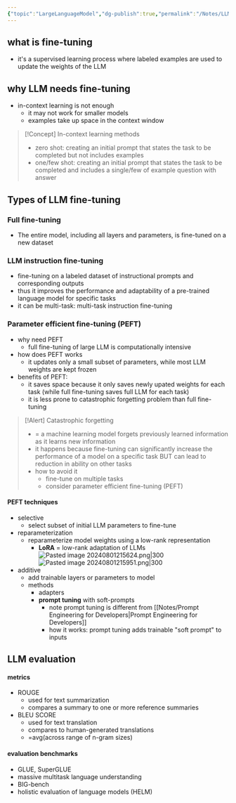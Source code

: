 ```yaml
---
{"topic":"LargeLanguageModel","dg-publish":true,"permalink":"/Notes/LLM Fine-tuning/","dgPassFrontmatter":true,"noteIcon":""}
---
```


## what is fine-tuning
- it's a supervised learning process where labeled examples are used to update the weights of the LLM 

## why LLM needs fine-tuning
- in-context learning is not enough
	- it may not work for smaller models
	- examples take up space in the context window
>[!Concept] In-context learning methods
>- zero shot: creating an initial prompt that states the task to be completed but not includes examples
>- one/few shot: creating an initial prompt that states the task to be completed and includes a single/few of example question with answer


## Types of LLM fine-tuning
### Full fine-tuning
- The entire model, including all layers and parameters, is fine-tuned on a new dataset
### LLM instruction fine-tuning
- fine-tuning on a labeled dataset of instructional prompts and corresponding outputs
- thus it improves the performance and adaptability of a pre-trained language model for specific tasks
- it can be multi-task: multi-task instruction fine-tuning
### Parameter efficient fine-tuning (PEFT)
- why need PEFT
	- full fine-tuning of large LLM is computationally intensive 
- how does PEFT works
	- it updates only a small subset of parameters, while most LLM weights are kept frozen
- benefits of PEFT:
	- it saves space because it only saves newly upated weights for each task (while full fine-tuning saves full LLM for each task)
	- it is less prone to catastrophic forgetting problem than full fine-tuning

>[!Alert] Catastrophic forgetting
>- = a machine learning model forgets previously learned information as it learns new information
>- it happens because fine-tuning can significantly increase the performance of a model on a specific task BUT can lead to reduction in ability on other tasks
>- how to avoid it
>	- fine-tune on multiple tasks
>	- consider parameter efficient fine-tuning (PEFT)
#### PEFT techniques
- selective
	- select subset of initial LLM parameters to fine-tune
- reparameterization
	- reparameterize model weights using a low-rank representation
		- __LoRA__ =  low-rank adaptation of LLMs
			![Pasted image 20240801215624.png|300](/img/user/assets/images/Pasted%20image%2020240801215624.png)
			![Pasted image 20240801215951.png|300](/img/user/assets/images/Pasted%20image%2020240801215951.png)
- additive
	- add trainable layers or parameters to model
	- methods
		- adapters
		-  __prompt tuning__ with soft-prompts
			- note prompt tuning is different from [[Notes/Prompt Engineering for Developers\|Prompt Engineering for Developers]]
			- how it works: prompt tuning adds trainable "soft prompt" to inputs

## LLM evaluation
#### metrics
- ROUGE
	- used for text summarization
	- compares a summary to one or more reference summaries
- BLEU SCORE
	- used for text translation
	- compares to human-generated translations
	- =avg(across range of n-gram sizes)
#### evaluation benchmarks
- GLUE, SuperGLUE
- massive multitask language understanding
- BIG-bench
- holistic evaluation of language models (HELM)

